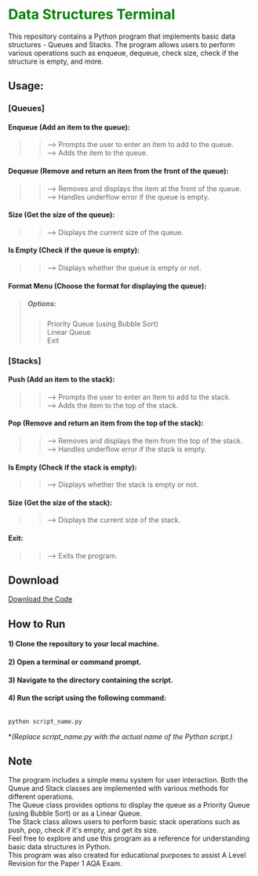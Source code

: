 <h1 style="color:green"> Data Structures Terminal </h1>
This repository contains a Python program that implements basic data structures - Queues and Stacks. The program allows users to perform various operations such as enqueue, dequeue, check size, check if the structure is empty, and more.

## Usage:
### [Queues]
#### Enqueue (Add an item to the queue):

>> --> Prompts the user to enter an item to add to the queue.  
>> --> Adds the item to the queue.  

#### Dequeue (Remove and return an item from the front of the queue):

>> --> Removes and displays the item at the front of the queue.  
>> --> Handles underflow error if the queue is empty.  

#### Size (Get the size of the queue):

>> --> Displays the current size of the queue.  

#### Is Empty (Check if the queue is empty):

>>  --> Displays whether the queue is empty or not.  

#### Format Menu (Choose the format for displaying the queue):

>##### Options:
>>Priority Queue (using Bubble Sort)  
>>Linear Queue  
>>Exit

### [Stacks]
#### Push (Add an item to the stack):

>> --> Prompts the user to enter an item to add to the stack.  
>> --> Adds the item to the top of the stack.  

#### Pop (Remove and return an item from the top of the stack):

>> --> Removes and displays the item from the top of the stack.  
>> --> Handles underflow error if the stack is empty.  

#### Is Empty (Check if the stack is empty):

>> --> Displays whether the stack is empty or not.  

#### Size (Get the size of the stack):

>> --> Displays the current size of the stack.  

#### Exit:

>> --> Exits the program.

## Download
[Download the Code](https://raw.githubusercontent.com/Sam-Kerr-05/DataStructures/main/MainProg)

## How to Run
#### 1) Clone the repository to your local machine.  

#### 2) Open a terminal or command prompt.

#### 3) Navigate to the directory containing the script.

#### 4) Run the script using the following command:
```markdown

python script_name.py    

```
**(Replace script_name.py with the actual name of the Python script.)*

## Note
The program includes a simple menu system for user interaction.
Both the Queue and Stack classes are implemented with various methods for different operations.  
The Queue class provides options to display the queue as a Priority Queue (using Bubble Sort) or as a Linear Queue.  
The Stack class allows users to perform basic stack operations such as push, pop, check if it's empty, and get its size.  
Feel free to explore and use this program as a reference for understanding basic data structures in Python.  
This program was also created for educational purposes to assist A Level Revision for the Paper 1 AQA Exam.  
